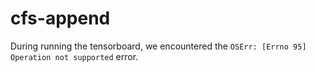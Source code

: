 # cfs-append

During running the tensorboard, we encountered the
`OSErr: [Errno 95] Operation not supported` error.
